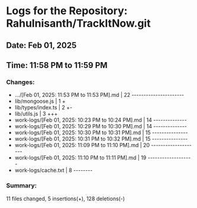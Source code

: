 # Logs for the Repository: Rahulnisanth/TrackItNow.git

## Date: Feb 01, 2025

## Time: 11:58 PM to 11:59 PM

### Changes:
- .../[Feb 01, 2025: 11:53 PM to 11:53 PM].md        | 22 ----------------------
-  lib/mongoose.js                                    |  1 +
-  lib/types/index.ts                                 |  2 +-
-  lib/utils.js                                       |  3 +++
-  work-logs/[Feb 01, 2025: 10:23 PM to 10:24 PM].md  | 14 --------------
-  work-logs/[Feb 01, 2025: 10:29 PM to 10:30 PM].md  | 14 --------------
-  work-logs/[Feb 01, 2025: 10:30 PM to 10:31 PM].md  | 15 ---------------
-  work-logs/[Feb 01, 2025: 10:31 PM to 10:32 PM].md  | 15 ---------------
-  work-logs/[Feb 01, 2025: 11:09 PM to 11:10 PM].md  | 20 --------------------
-  work-logs/[Feb 01, 2025: 11:10 PM to 11:11 PM].md  | 19 -------------------
-  work-logs/cache.txt                                |  8 --------

### Summary:
 11 files changed, 5 insertions(+), 128 deletions(-)